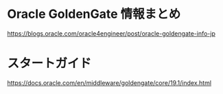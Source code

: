 # Oracle GoldenGate 情報まとめ

https://blogs.oracle.com/oracle4engineer/post/oracle-goldengate-info-jp

# スタートガイド

https://docs.oracle.com/en/middleware/goldengate/core/19.1/index.html


